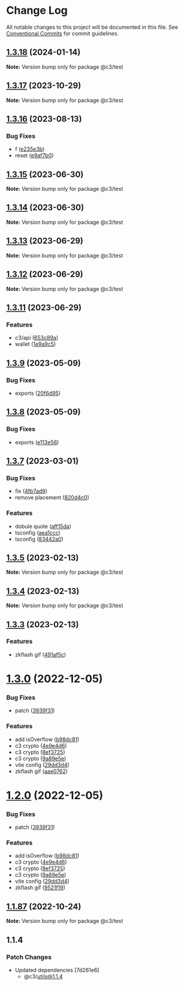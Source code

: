 # Change Log

All notable changes to this project will be documented in this file. See [Conventional Commits](https://conventionalcommits.org) for commit guidelines.

## [1.3.18](https://github.com/che3vinci/c3/compare/@c3/test@1.3.17...@c3/test@1.3.18) (2024-01-14)

**Note:** Version bump only for package @c3/test

## [1.3.17](https://github.com/che3vinci/c3/compare/@c3/test@1.3.16...@c3/test@1.3.17) (2023-10-29)

**Note:** Version bump only for package @c3/test

## [1.3.16](https://github.com/che3vinci/c3/compare/@c3/test@1.3.15...@c3/test@1.3.16) (2023-08-13)

### Bug Fixes

- f ([e235e3b](https://github.com/che3vinci/c3/commit/e235e3b89e3a5f91a92b57f211f2cd524dddea63))
- reset ([e9af7b0](https://github.com/che3vinci/c3/commit/e9af7b014c0d4b29219bdae242baf451b0e7915e))

## [1.3.15](https://github.com/che3vinci/c3/compare/@c3/test@1.3.14...@c3/test@1.3.15) (2023-06-30)

**Note:** Version bump only for package @c3/test

## [1.3.14](https://github.com/che3vinci/c3/compare/@c3/test@1.3.13...@c3/test@1.3.14) (2023-06-30)

**Note:** Version bump only for package @c3/test

## [1.3.13](https://github.com/che3vinci/c3/compare/@c3/test@1.3.11...@c3/test@1.3.13) (2023-06-29)

**Note:** Version bump only for package @c3/test

## [1.3.12](https://github.com/che3vinci/c3/compare/@c3/test@1.3.11...@c3/test@1.3.12) (2023-06-29)

**Note:** Version bump only for package @c3/test

## [1.3.11](https://github.com/che3vinci/c3/compare/@c3/test@1.3.9...@c3/test@1.3.11) (2023-06-29)

### Features

- c3/api ([653c89a](https://github.com/che3vinci/c3/commit/653c89a6d74fcddf2e80c555813d7dfc80f8b5fb))
- wallet ([1e9a9c5](https://github.com/che3vinci/c3/commit/1e9a9c517fa6e480985218f98af36fdbeedc11a6))

## [1.3.9](https://github.com/che3vinci/c3/compare/@c3/test@1.3.8...@c3/test@1.3.9) (2023-05-09)

### Bug Fixes

- exports ([20f6d95](https://github.com/che3vinci/c3/commit/20f6d95b2abde328befe989e49dc2889a2a8c2bf))

## [1.3.8](https://github.com/che3vinci/c3/compare/@c3/test@1.3.7...@c3/test@1.3.8) (2023-05-09)

### Bug Fixes

- exports ([e113e56](https://github.com/che3vinci/c3/commit/e113e56172b939439d4e073ae7e103bb1fa155d2))

## [1.3.7](https://github.com/che3vinci/c3/compare/@c3/test@1.3.5...@c3/test@1.3.7) (2023-03-01)

### Bug Fixes

- fix ([4fb7ad9](https://github.com/che3vinci/c3/commit/4fb7ad97fb60c417f543d7d5435827cc66c12c2d))
- remove placement ([820d4c0](https://github.com/che3vinci/c3/commit/820d4c05c5858ac4da4150721afb42b016d46323))

### Features

- dobule quote ([aff15da](https://github.com/che3vinci/c3/commit/aff15dae3f43ca86185abd8ec257aef68cf8d41b))
- tsconfig ([aea1ccc](https://github.com/che3vinci/c3/commit/aea1ccc7d62652a10355425b024c4953ece0a95a))
- tsconfig ([83442a0](https://github.com/che3vinci/c3/commit/83442a034df288475293802f6f82ed809f568897))

## [1.3.5](https://github.com/che3vinci/c3/compare/@c3/test@1.3.4...@c3/test@1.3.5) (2023-02-13)

**Note:** Version bump only for package @c3/test

## [1.3.4](https://github.com/che3vinci/c3/compare/@c3/test@1.3.3...@c3/test@1.3.4) (2023-02-13)

**Note:** Version bump only for package @c3/test

## [1.3.3](https://github.com/che3vinci/c3/compare/@c3/test@1.3.0...@c3/test@1.3.3) (2023-02-13)

### Features

- zkflash gif ([491af5c](https://github.com/che3vinci/c3/commit/491af5c86e204eb64d62d5ff2b509e0b0e6f4484))

# [1.3.0](https://github.com/che3vinci/c3/compare/@c3/test@1.1.87...@c3/test@1.3.0) (2022-12-05)

### Bug Fixes

- patch ([3939f31](https://github.com/che3vinci/c3/commit/3939f315935f83e771baea9974b28b5c16a3de0b))

### Features

- add isOverflow ([b98dc81](https://github.com/che3vinci/c3/commit/b98dc814ac23f92f4c04719331946c1ec3de6f8a))
- c3 crypto ([4e9e4d6](https://github.com/che3vinci/c3/commit/4e9e4d62ceaf3175224e262c765a44d3a92abec7))
- c3 crypto ([8ef3725](https://github.com/che3vinci/c3/commit/8ef37258432fedd274a65602911d3b4afff72352))
- c3 crypto ([9a89e5e](https://github.com/che3vinci/c3/commit/9a89e5ed06e5d5fb11c35e7af391bc04a20dfd4a))
- vite config ([29dd3d4](https://github.com/che3vinci/c3/commit/29dd3d4ba66cd462b6cb02e389b2b5d25bbad6c2))
- zkflash gif ([aae0762](https://github.com/che3vinci/c3/commit/aae0762161753d645be1458e8f0ace77cdbbb504))

# [1.2.0](https://github.com/che3vinci/c3/compare/@c3/test@1.1.87...@c3/test@1.2.0) (2022-12-05)

### Bug Fixes

- patch ([3939f31](https://github.com/che3vinci/c3/commit/3939f315935f83e771baea9974b28b5c16a3de0b))

### Features

- add isOverflow ([b98dc81](https://github.com/che3vinci/c3/commit/b98dc814ac23f92f4c04719331946c1ec3de6f8a))
- c3 crypto ([4e9e4d6](https://github.com/che3vinci/c3/commit/4e9e4d62ceaf3175224e262c765a44d3a92abec7))
- c3 crypto ([8ef3725](https://github.com/che3vinci/c3/commit/8ef37258432fedd274a65602911d3b4afff72352))
- c3 crypto ([9a89e5e](https://github.com/che3vinci/c3/commit/9a89e5ed06e5d5fb11c35e7af391bc04a20dfd4a))
- vite config ([29dd3d4](https://github.com/che3vinci/c3/commit/29dd3d4ba66cd462b6cb02e389b2b5d25bbad6c2))
- zkflash gif ([9521f19](https://github.com/che3vinci/c3/commit/9521f1910994df4cf96943f448be336d13d1f1a0))

## [1.1.87](https://github.com/che3vinci/c3/compare/@c3/test@1.1.86...@c3/test@1.1.87) (2022-10-24)

**Note:** Version bump only for package @c3/test

## 1.1.4

### Patch Changes

- Updated dependencies [7d261e6]
  - @c3/utils@1.1.4
